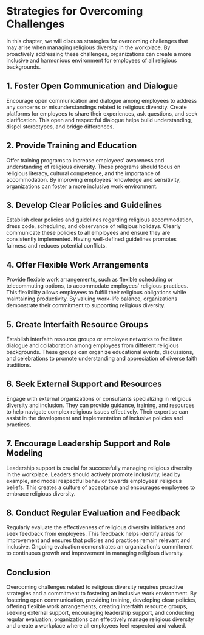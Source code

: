 Strategies for Overcoming Challenges
===============================================

In this chapter, we will discuss strategies for overcoming challenges that may arise when managing religious diversity in the workplace. By proactively addressing these challenges, organizations can create a more inclusive and harmonious environment for employees of all religious backgrounds.

1\. Foster Open Communication and Dialogue
-----------------------------------------

Encourage open communication and dialogue among employees to address any concerns or misunderstandings related to religious diversity. Create platforms for employees to share their experiences, ask questions, and seek clarification. This open and respectful dialogue helps build understanding, dispel stereotypes, and bridge differences.

2\. Provide Training and Education
---------------------------------

Offer training programs to increase employees' awareness and understanding of religious diversity. These programs should focus on religious literacy, cultural competence, and the importance of accommodation. By improving employees' knowledge and sensitivity, organizations can foster a more inclusive work environment.

3\. Develop Clear Policies and Guidelines
----------------------------------------

Establish clear policies and guidelines regarding religious accommodation, dress code, scheduling, and observance of religious holidays. Clearly communicate these policies to all employees and ensure they are consistently implemented. Having well-defined guidelines promotes fairness and reduces potential conflicts.

4\. Offer Flexible Work Arrangements
-----------------------------------

Provide flexible work arrangements, such as flexible scheduling or telecommuting options, to accommodate employees' religious practices. This flexibility allows employees to fulfill their religious obligations while maintaining productivity. By valuing work-life balance, organizations demonstrate their commitment to supporting religious diversity.

5\. Create Interfaith Resource Groups
------------------------------------

Establish interfaith resource groups or employee networks to facilitate dialogue and collaboration among employees from different religious backgrounds. These groups can organize educational events, discussions, and celebrations to promote understanding and appreciation of diverse faith traditions.

6\. Seek External Support and Resources
--------------------------------------

Engage with external organizations or consultants specializing in religious diversity and inclusion. They can provide guidance, training, and resources to help navigate complex religious issues effectively. Their expertise can assist in the development and implementation of inclusive policies and practices.

7\. Encourage Leadership Support and Role Modeling
-------------------------------------------------

Leadership support is crucial for successfully managing religious diversity in the workplace. Leaders should actively promote inclusivity, lead by example, and model respectful behavior towards employees' religious beliefs. This creates a culture of acceptance and encourages employees to embrace religious diversity.

8\. Conduct Regular Evaluation and Feedback
------------------------------------------

Regularly evaluate the effectiveness of religious diversity initiatives and seek feedback from employees. This feedback helps identify areas for improvement and ensures that policies and practices remain relevant and inclusive. Ongoing evaluation demonstrates an organization's commitment to continuous growth and improvement in managing religious diversity.

Conclusion
----------

Overcoming challenges related to religious diversity requires proactive strategies and a commitment to fostering an inclusive work environment. By fostering open communication, providing training, developing clear policies, offering flexible work arrangements, creating interfaith resource groups, seeking external support, encouraging leadership support, and conducting regular evaluation, organizations can effectively manage religious diversity and create a workplace where all employees feel respected and valued.

